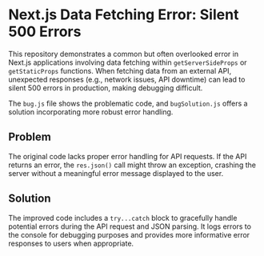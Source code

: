 # Next.js Data Fetching Error: Silent 500 Errors

This repository demonstrates a common but often overlooked error in Next.js applications involving data fetching within `getServerSideProps` or `getStaticProps` functions.  When fetching data from an external API, unexpected responses (e.g., network issues, API downtime) can lead to silent 500 errors in production, making debugging difficult.

The `bug.js` file shows the problematic code, and `bugSolution.js` offers a solution incorporating more robust error handling.

## Problem

The original code lacks proper error handling for API requests.  If the API returns an error, the `res.json()` call might throw an exception, crashing the server without a meaningful error message displayed to the user.

## Solution

The improved code includes a `try...catch` block to gracefully handle potential errors during the API request and JSON parsing.  It logs errors to the console for debugging purposes and provides more informative error responses to users when appropriate.